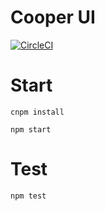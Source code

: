 # Cooper UI

[![CircleCI](https://circleci.com/gh/zj1024/cooper-ui.svg?style=svg&circle-token=edd21a4ba4a00219f00b09f122b44eb3b52e1c28)](https://circleci.com/gh/zj1024/cooper-ui)

# Start

```
cnpm install
```

```
npm start
```

# Test

```
npm test
```
